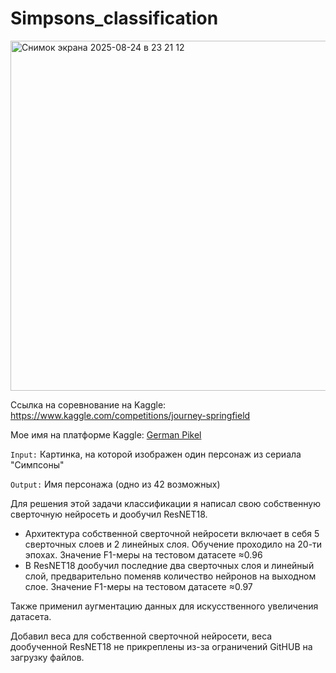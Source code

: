 # Simpsons_classification
<img width="1216" height="560" alt="Снимок экрана 2025-08-24 в 23 21 12" src="https://github.com/user-attachments/assets/5e409b90-39e9-47b5-8fb6-fa9986c489bc" />


Ссылка на соревнование на Kaggle: https://www.kaggle.com/competitions/journey-springfield

Мое имя на платформе Kaggle: [German Pikel](https://www.kaggle.com/bepebdepd)



```Input:``` Картинка, на которой изображен один персонаж из сериала "Симпсоны"

```Output:``` Имя персонажа (одно из 42 возможных)


Для решения этой задачи классификации я написал свою собственную сверточную нейросеть и дообучил ResNET18.
- Архитектура собственной сверточной нейросети включает в себя 5 сверточных слоев и 2 линейных слоя. Обучение проходило на 20-ти эпохах. Значение F1-меры на тестовом датасете ≈0.96
- В ResNET18 дообучил последние два сверточных слоя и линейный слой, предварительно поменяв количество нейронов на выходном слое. Значение F1-меры на тестовом датасете ≈0.97

Также применил аугментацию данных для искусственного увеличения датасета.

Добавил веса для собственной сверточной нейросети, веса дообученной ResNET18 не прикреплены из-за ограничений GitHUB на загрузку файлов.
